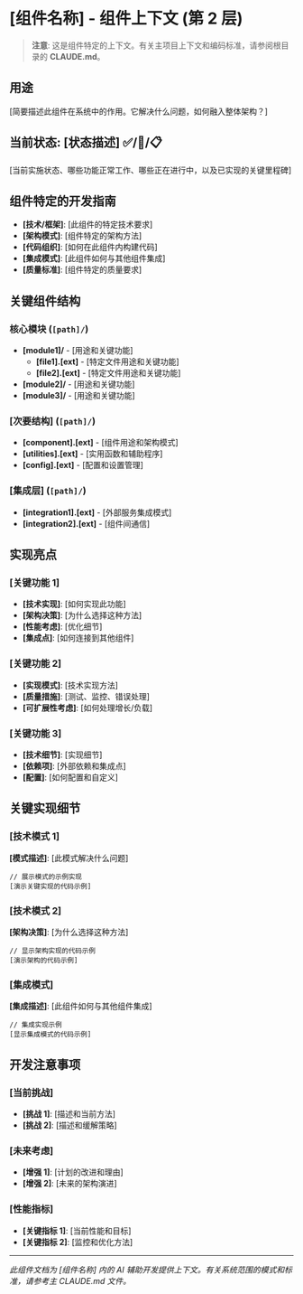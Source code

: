 # [组件名称] - 组件上下文 (第 2 层)

> **注意**: 这是组件特定的上下文。有关主项目上下文和编码标准，请参阅根目录的 **CLAUDE.md**。

## 用途
[简要描述此组件在系统中的作用。它解决什么问题，如何融入整体架构？]

## 当前状态: [状态描述] ✅/🚧/📋
[当前实施状态、哪些功能正常工作、哪些正在进行中，以及已实现的关键里程碑]

## 组件特定的开发指南
- **[技术/框架]**: [此组件的特定技术要求]
- **[架构模式]**: [组件特定的架构方法]
- **[代码组织]**: [如何在此组件内构建代码]
- **[集成模式]**: [此组件如何与其他组件集成]
- **[质量标准]**: [组件特定的质量要求]

## 关键组件结构

### 核心模块 (`[path]/`)
- **[module1]/** - [用途和关键功能]
  - **[file1].[ext]** - [特定文件用途和关键功能]
  - **[file2].[ext]** - [特定文件用途和关键功能]
- **[module2]/** - [用途和关键功能]  
- **[module3]/** - [用途和关键功能]

### [次要结构] (`[path]/`)
- **[component].[ext]** - [组件用途和架构模式]
- **[utilities].[ext]** - [实用函数和辅助程序]
- **[config].[ext]** - [配置和设置管理]

### [集成层] (`[path]/`)
- **[integration1].[ext]** - [外部服务集成模式]
- **[integration2].[ext]** - [组件间通信]

## 实现亮点

### [关键功能 1]
- **[技术实现]**: [如何实现此功能]
- **[架构决策]**: [为什么选择这种方法]
- **[性能考虑]**: [优化细节]
- **[集成点]**: [如何连接到其他组件]

### [关键功能 2]  
- **[实现模式]**: [技术实现方法]
- **[质量措施]**: [测试、监控、错误处理]
- **[可扩展性考虑]**: [如何处理增长/负载]

### [关键功能 3]
- **[技术细节]**: [实现细节]
- **[依赖项]**: [外部依赖和集成点]
- **[配置]**: [如何配置和自定义]

## 关键实现细节

### [技术模式 1]
**[模式描述]**: [此模式解决什么问题]

```[language]
// 展示模式的示例实现
[演示关键实现的代码示例]
```

### [技术模式 2]  
**[架构决策]**: [为什么选择这种方法]

```[language]
// 显示架构实现的代码示例
[演示架构的代码示例]
```

### [集成模式]
**[集成描述]**: [此组件如何与其他组件集成]

```[language]
// 集成实现示例  
[显示集成模式的代码示例]
```

## 开发注意事项

### [当前挑战]
- **[挑战 1]**: [描述和当前方法]
- **[挑战 2]**: [描述和缓解策略]

### [未来考虑]
- **[增强 1]**: [计划的改进和理由]
- **[增强 2]**: [未来的架构演进]

### [性能指标]
- **[关键指标 1]**: [当前性能和目标]
- **[关键指标 2]**: [监控和优化方法]

---

*此组件文档为 [组件名称] 内的 AI 辅助开发提供上下文。有关系统范围的模式和标准，请参考主 CLAUDE.md 文件。*